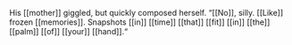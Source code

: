 His [[mother]] giggled, but quickly composed herself. “[[No]], silly. [[Like]] frozen [[memories]]. Snapshots [[in]] [[time]] [[that]] [[fit]] [[in]] [[the]] [[palm]] [[of]] [[your]] [[hand]].“